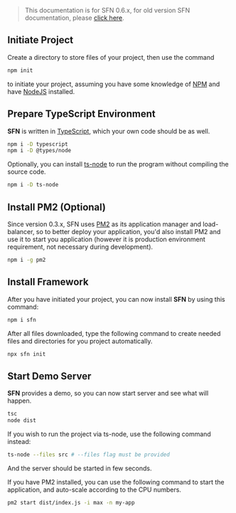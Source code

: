 <!-- title: Getting Started; order: 1 -->

>This documentation is for SFN 0.6.x, for old version SFN documentation, please 
> [click here](/docs/v0.5.x/getting-started).

## Initiate Project

Create a directory to store files of your project, then use the command

```sh
npm init
```

to initiate your project, assuming you have some knowledge of 
[NPM](https://www.npmjs.com/) and have [NodeJS](https://nodejs.org) installed.

## Prepare TypeScript Environment

**SFN** is written in [TypeScript](https://www.typescriptlang.org), which your
own code should be as well.

```sh
npm i -D typescript
npm i -D @types/node
```

Optionally, you can install [ts-node](https://github.com/TypeStrong/ts-node) to
run the program without compiling the source code.

```sh
npm i -D ts-node
```

## Install PM2 (Optional)

Since version 0.3.x, SFN uses [PM2](https://pm2.io) as its application manager 
and load-balancer, so to better deploy your application, you'd also install PM2
and use it to start you application (however it is production environment 
requirement, not necessary during development).

```sh
npm i -g pm2
```

## Install Framework

After you have initiated your project, you can now install **SFN** by using 
this command:

```sh
npm i sfn
```

After all files downloaded, type the following command to create needed files
and directories for you project automatically.

```sh
npx sfn init
```

## Start Demo Server

**SFN** provides a demo, so you can now start server and see what will happen.

```sh
tsc
node dist
```

If you wish to run the project via ts-node, use the following command instead:

```sh
ts-node --files src # --files flag must be provided
```

And the server should be started in few seconds.

If you have PM2 installed, you can use the following command to start the 
application, and auto-scale according to the CPU numbers.

```sh
pm2 start dist/index.js -i max -n my-app
```